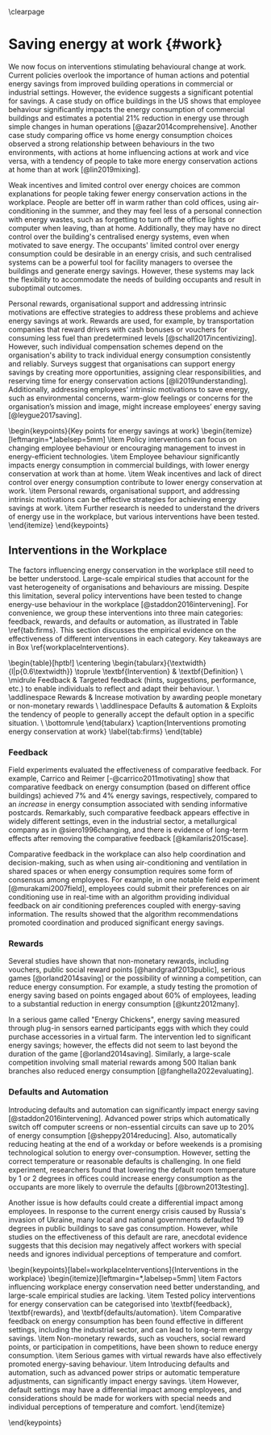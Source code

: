 <!-- Todo: move 1st paragraph to the intro -->
\clearpage 

# Saving energy at work {#work}

<!-- Main text -->

We now focus on interventions stimulating behavioural change at work. Current policies overlook the importance of human actions and potential energy savings from improved building operations in commercial or industrial settings. However, the evidence suggests a significant potential for savings. A case study on office buildings in the US shows that employee behaviour significantly impacts the energy consumption of commercial buildings and estimates a potential 21% reduction in energy use through simple changes in human operations [@azar2014comprehensive]. Another case study comparing office vs home energy consumption choices observed a strong relationship between behaviours in the two environments, with actions at home influencing actions at work and vice versa, with a tendency of people to take more energy conservation actions at home than at work [@lin2019mixing].

Weak incentives and limited control over energy choices are common explanations for people taking fewer energy conservation actions in the workplace. People are better off in warm rather than cold offices, using air-conditioning in the summer, and they may feel less of a personal connection with energy wastes, such as forgetting to turn off the office lights or computer when leaving, than at home. Additionally, they may have no direct control over the building's centralised energy systems, even when motivated to save energy. The occupants' limited control over energy consumption could be desirable in an energy crisis, and such centralised systems can be a powerful tool for facility managers to oversee the buildings and generate energy savings. However, these systems may lack the flexibility to accommodate the needs of building occupants and result in suboptimal outcomes.

Personal rewards, organisational support and addressing intrinsic motivations are effective strategies to address these problems and achieve energy savings at work. Rewards are used, for example, by transportation companies that reward drivers with cash bonuses or vouchers for consuming less fuel than predetermined levels [@schall2017incentivizing]. However, such individual compensation schemes depend on the organisation's ability to track individual energy consumption consistently and reliably. Surveys suggest that organisations can support energy savings by creating more opportunities, assigning clear responsibilities, and reserving time for energy conservation actions [@li2019understanding]. Additionally, addressing employees’ intrinsic motivations to save energy, such as environmental concerns, warm-glow feelings or concerns for the organisation’s mission and image, might increase employees’ energy saving [@leygue2017saving].

<!-- Section Highlights -->

\begin{keypoints}{Key points for energy savings at work}
\begin{itemize}[leftmargin=*,labelsep=5mm]
    \item Policy interventions can focus on changing employee behaviour or encouraging management to invest in energy-efficient technologies.
    \item Employee behaviour significantly impacts energy consumption in commercial buildings, with lower energy conservation at work than at home.
    \item Weak incentives and lack of direct control over energy consumption contribute to lower energy conservation at work.
    \item Personal rewards, organisational support, and addressing intrinsic motivations can be effective strategies for achieving energy savings at work.
    \item Further research is needed to understand the drivers of energy use in the workplace, but various interventions have been tested. 
\end{itemize}
\end{keypoints} 

## Interventions in the Workplace 

The factors influencing energy conservation in the workplace still need to be better understood. Large-scale empirical studies that account for the vast heterogeneity of organisations and behaviours are missing. Despite this limitation, several policy interventions have been tested to change energy-use behaviour in the workplace [@staddon2016intervening]. For convenience, we group these interventions into three main categories: feedback, rewards, and defaults or automation, as illustrated in Table \ref{tab:firms}. This section discusses the empirical evidence on the effectiveness of different interventions in each category. Key takeaways are in Box \ref{workplaceInterventions}. 

\begin{table}[hptb!]
\centering
\begin{tabularx}{\textwidth}{l|p{0.6\textwidth}}
\toprule
\textbf{Intervention} & \textbf{Definition} \\
\midrule
Feedback & Targeted feedback (hints, suggestions, performance, etc.) to enable individuals to reflect and adapt their behaviour. \\
\addlinespace
Rewards & Increase motivation by awarding people monetary or non-monetary rewards \\
\addlinespace
Defaults \& automation & Exploits the tendency of people to generally accept the default option in a specific situation. \\
\bottomrule
\end{tabularx}
\caption{Interventions promoting energy conservation at work}
\label{tab:firms}
\end{table}

### Feedback

Field experiments evaluated the effectiveness of comparative feedback. For example, Carrico and Reimer [-@carrico2011motivating] show that comparative feedback on energy consumption (based on different office buildings) achieved 7% and 4% energy savings, respectively, compared to an *increase* in energy consumption associated with sending informative postcards. Remarkably, such comparative feedback appears effective in widely different settings, even in the industrial sector, a metallurgical company as in @siero1996changing, and there is evidence of long-term effects after removing the comparative feedback [@kamilaris2015case].

Comparative feedback in the workplace can also help coordination and decision-making, such as when using air-conditioning and ventilation in shared spaces or when energy consumption requires some form of consensus among employees. For example, in one notable field experiment [@murakami2007field],  employees could submit their preferences on air conditioning use in real-time with an algorithm providing individual feedback on air conditioning preferences coupled with energy-saving information. The results showed that the algorithm recommendations promoted coordination and produced significant energy savings.

### Rewards

Several studies have shown that non-monetary rewards, including vouchers, public social reward points [@handgraaf2013public], serious games [@orland2014saving] or the possibility of winning a competition, can reduce energy consumption. For example, a study testing the promotion of energy saving based on points engaged about 60% of employees, leading to a substantial reduction in energy consumption [@kuntz2012many].

In a serious game called "Energy Chickens", energy saving measured
through plug-in sensors earned participants eggs with which they could
purchase accessories in a virtual farm. The intervention led to
significant energy savings; however, the effects did not seem to last beyond the duration of the game [@orland2014saving]. Similarly, a large-scale competition involving small material rewards among 500 Italian bank branches also
reduced energy consumption [@fanghella2022evaluating].

<!-- Additionally, @schall2017incentivizing -->

### Defaults and Automation

Introducing defaults and automation can significantly impact energy
saving [@staddon2016intervening]. Advanced power strips which automatically switch off computer screens or non-essential circuits can save up to 20% of energy consumption [@sheppy2014reducing]. Also, automatically reducing heating at the end of a workday or before weekends is a promising technological solution to energy over-consumption. However, setting the correct temperature or reasonable defaults is challenging. In one field experiment, researchers found that lowering the default room temperature by 1 or 2 degrees in offices could increase energy consumption as the occupants are more likely to overrule the defaults [@brown2013testing].

Another issue is how defaults could create a differential impact among employees. In response to the current energy crisis caused by Russia's invasion of Ukraine, many local and national governments defaulted 19 degrees in public buildings to save gas consumption. However, while studies on the effectiveness of this default are rare, anecdotal evidence suggests that this decision may negatively affect workers with special needs and ignores individual perceptions of temperature and comfort.

<!-- **Takeaways**

-   Policy interventions for energy savings at work can focus on
    behaviour change or investment in energy-efficient technologies.

-   Lack of direct financial incentives, organisational support, and
    limited energy conservation opportunities influence employee energy
    consumption. Intrinsic motivations can partially compensate for the
    lack of incentives or support.

-   Evidence points to effective behavioural interventions addressing
    these problems.

    -   **Information & Feedback**: comparative feedback activates
        social norms and effectively encourages energy savings.

    -   **Internal competitions & non-monetary rewards:** prizes promote
        energy savings and activate image and reputation concerns that
        will likely enhance social norm interventions.

    -   **Defaults & automation:** Defaults can considerably impact
        energy consumption, but setting the appropriate default is
        challenging and should consider various behavioural responses,
        including the risk of disparities. -->

\begin{keypoints}[label=workplaceInterventions]{Interventions in the workplace}
\begin{itemize}[leftmargin=*,labelsep=5mm]
  \item Factors influencing workplace energy conservation need better understanding, and large-scale empirical studies are lacking.
  \item Tested policy interventions for energy conservation can be categorised into \textbf{feedback}, \textbf{rewards}, and \textbf{defaults/automation}.
  \item Comparative feedback on energy consumption has been found effective in different settings, including the industrial sector, and can lead to long-term energy savings.
  \item Non-monetary rewards, such as vouchers, social reward points, or participation in competitions, have been shown to reduce energy consumption.
  \item Serious games with virtual rewards have also effectively promoted energy-saving behaviour.
  \item Introducing defaults and automation, such as advanced power strips or automatic temperature adjustments, can significantly impact energy savings.
  \item However, default settings may have a differential impact among employees, and considerations should be made for workers with special needs and individual perceptions of temperature and comfort.
\end{itemize}

\end{keypoints} 
